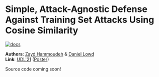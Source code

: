 # Simple, Attack-Agnostic Defense Against Training Set Attacks Using Cosine Similarity

[![docs](https://img.shields.io/badge/license-MIT-blue.svg)](https://github.com/ZaydH/cosin/blob/master/LICENSE)

**Authors**: [Zayd Hammoudeh](https://ZaydH.github.io) & [Daniel Lowd](https://ix.cs.uoregon.edu/~lowd/)  
**Link**: [UDL'21](http://www.gatsby.ucl.ac.uk/~balaji/udl2021/accepted-papers/UDL2021-paper-029.pdf) ([Poster](https://zaydh.github.io/pdf/workshop/cosin/hammoudeh_lowd_-_cosin_poster.pdf))

Source code coming soon!

